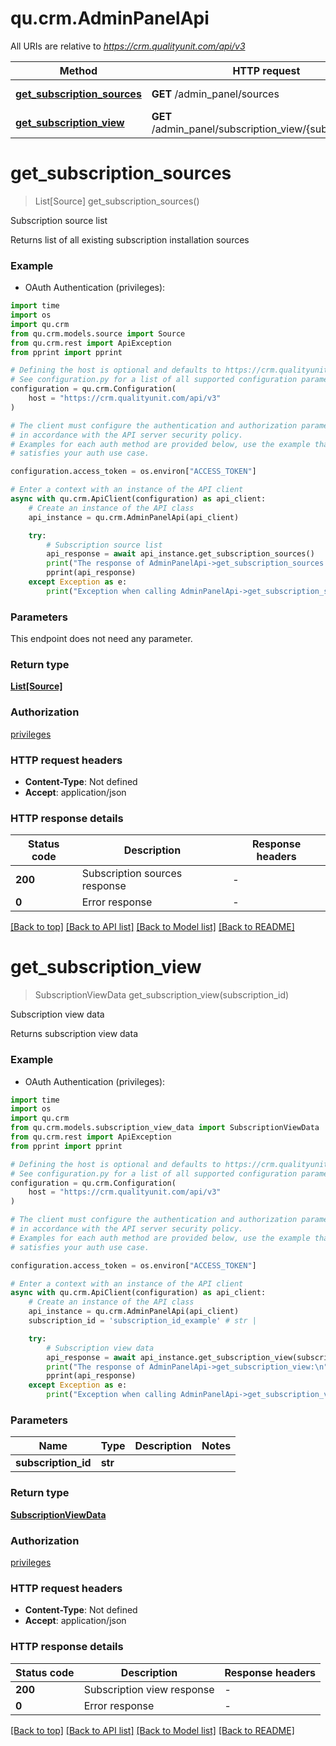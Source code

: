 # qu.crm.AdminPanelApi

All URIs are relative to *https://crm.qualityunit.com/api/v3*

Method | HTTP request | Description
------------- | ------------- | -------------
[**get_subscription_sources**](AdminPanelApi.md#get_subscription_sources) | **GET** /admin_panel/sources | Subscription source list
[**get_subscription_view**](AdminPanelApi.md#get_subscription_view) | **GET** /admin_panel/subscription_view/{subscriptionId} | Subscription view data


# **get_subscription_sources**
> List[Source] get_subscription_sources()

Subscription source list

Returns list of all existing subscription installation sources

### Example

* OAuth Authentication (privileges):
```python
import time
import os
import qu.crm
from qu.crm.models.source import Source
from qu.crm.rest import ApiException
from pprint import pprint

# Defining the host is optional and defaults to https://crm.qualityunit.com/api/v3
# See configuration.py for a list of all supported configuration parameters.
configuration = qu.crm.Configuration(
    host = "https://crm.qualityunit.com/api/v3"
)

# The client must configure the authentication and authorization parameters
# in accordance with the API server security policy.
# Examples for each auth method are provided below, use the example that
# satisfies your auth use case.

configuration.access_token = os.environ["ACCESS_TOKEN"]

# Enter a context with an instance of the API client
async with qu.crm.ApiClient(configuration) as api_client:
    # Create an instance of the API class
    api_instance = qu.crm.AdminPanelApi(api_client)

    try:
        # Subscription source list
        api_response = await api_instance.get_subscription_sources()
        print("The response of AdminPanelApi->get_subscription_sources:\n")
        pprint(api_response)
    except Exception as e:
        print("Exception when calling AdminPanelApi->get_subscription_sources: %s\n" % e)
```


### Parameters
This endpoint does not need any parameter.

### Return type

[**List[Source]**](Source.md)

### Authorization

[privileges](../README.md#privileges)

### HTTP request headers

 - **Content-Type**: Not defined
 - **Accept**: application/json

### HTTP response details
| Status code | Description | Response headers |
|-------------|-------------|------------------|
**200** | Subscription sources response |  -  |
**0** | Error response |  -  |

[[Back to top]](#) [[Back to API list]](../README.md#documentation-for-api-endpoints) [[Back to Model list]](../README.md#documentation-for-models) [[Back to README]](../README.md)

# **get_subscription_view**
> SubscriptionViewData get_subscription_view(subscription_id)

Subscription view data

Returns subscription view data

### Example

* OAuth Authentication (privileges):
```python
import time
import os
import qu.crm
from qu.crm.models.subscription_view_data import SubscriptionViewData
from qu.crm.rest import ApiException
from pprint import pprint

# Defining the host is optional and defaults to https://crm.qualityunit.com/api/v3
# See configuration.py for a list of all supported configuration parameters.
configuration = qu.crm.Configuration(
    host = "https://crm.qualityunit.com/api/v3"
)

# The client must configure the authentication and authorization parameters
# in accordance with the API server security policy.
# Examples for each auth method are provided below, use the example that
# satisfies your auth use case.

configuration.access_token = os.environ["ACCESS_TOKEN"]

# Enter a context with an instance of the API client
async with qu.crm.ApiClient(configuration) as api_client:
    # Create an instance of the API class
    api_instance = qu.crm.AdminPanelApi(api_client)
    subscription_id = 'subscription_id_example' # str | 

    try:
        # Subscription view data
        api_response = await api_instance.get_subscription_view(subscription_id)
        print("The response of AdminPanelApi->get_subscription_view:\n")
        pprint(api_response)
    except Exception as e:
        print("Exception when calling AdminPanelApi->get_subscription_view: %s\n" % e)
```


### Parameters

Name | Type | Description  | Notes
------------- | ------------- | ------------- | -------------
 **subscription_id** | **str**|  | 

### Return type

[**SubscriptionViewData**](SubscriptionViewData.md)

### Authorization

[privileges](../README.md#privileges)

### HTTP request headers

 - **Content-Type**: Not defined
 - **Accept**: application/json

### HTTP response details
| Status code | Description | Response headers |
|-------------|-------------|------------------|
**200** | Subscription view response |  -  |
**0** | Error response |  -  |

[[Back to top]](#) [[Back to API list]](../README.md#documentation-for-api-endpoints) [[Back to Model list]](../README.md#documentation-for-models) [[Back to README]](../README.md)


